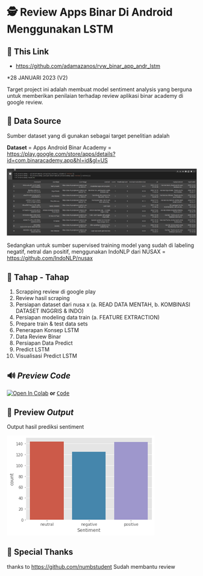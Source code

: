 # 🕵️ Review Apps Binar Di Android Menggunakan LSTM

## 🔗 This Link
- https://github.com/adamazanos/rvw_binar_app_andr_lstm

*28 JANUARI 2023 (V2)

Target project ini adalah membuat model sentiment analysis yang berguna untuk memberikan penilaian terhadap review aplikasi binar academy di google review.

## 💾 Data Source

Sumber dataset yang di gunakan sebagai target penelitian adalah

**Dataset** =
Apps Android Binar Academy = https://play.google.com/store/apps/details?id=com.binaracademy.app&hl=id&gl=US

<img src="https://raw.githubusercontent.com/adamazanos/rvw_binar_app_andr_lstm/main/Asset%20Android%20binar/android%20sentiment%20binar.png">

Sedangkan untuk sumber supervised training model yang sudah di labeling negatif, netral dan positif, menggunakan IndoNLP dari NUSAX = https://github.com/IndoNLP/nusax

## 👣 Tahap - Tahap

1.    Scrapping review di google play
2.    Review hasil scraping
3.    Persiapan dataset dari nusa x
		(a. READ DATA MENTAH,
		b. KOMBINASI DATASET INGGRIS & INDO)
4.    Persiapan modeling data train
    (a.    FEATURE EXTRACTION)
5.    Prepare train & test data sets
6.    Penerapan Konsep LSTM
7.    Data Review Binar
8.    Persiapan Data Predict
9.    Predict LSTM
10.    Visualisasi Predict LSTM

## 🔊 *Preview Code*

[![Open In Colab](https://colab.research.google.com/assets/colab-badge.svg)]( https://colab.research.google.com/github/adamazanos/rvw_binar_app_andr_lstm/blob/main/Review_binar_app_android_v2.ipynb ) **or** <kbd> [Code](https://github.com/adamazanos/rvw_binar_app_andr_lstm/blob/main/Review_binar_app_android_v2.ipynb) </kbd>

## 🤖 Preview *Output*
Output hasil prediksi sentiment

<img src="https://raw.githubusercontent.com/adamazanos/rvw_binar_app_andr_lstm/main/Asset%20Android%20binar/hasil%20sentiment.png">

##  🙌  Special Thanks

thanks to https://github.com/numbstudent Sudah membantu review
